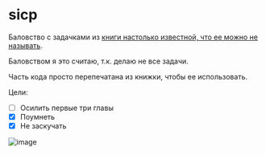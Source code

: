 # sicp

Баловство с задачками из [книги настолько известной, что ее можно не называть](https://mitpress.mit.edu/9780262543231/structure-and-interpretation-of-computer-programs/).

Баловством я это считаю, т.к. делаю не все задачи. 

Часть кода просто перепечатана из книжки, чтобы ее использовать.

Цели:
- [ ] Осилить первые три главы
- [x] Поумнеть 
- [x] Не заскучать

![image](https://user-images.githubusercontent.com/12483264/186273362-6252d7bb-dcdf-4a24-bab6-8d108cb0e871.png)
